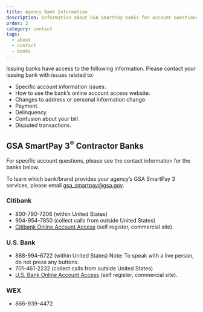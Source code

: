 ```yaml
---
title: Agency Bank Information
description: Information about GSA SmartPay banks for account questions and issues 
order: 3
category: contact
tags:
  - about
  - contact
  - banks
---
```


Issuing banks have access to the following information. Please contact your issuing bank with issues related to:
- Specific account information issues.
- How to use the bank’s online account access website.
- Changes to address or personal information change.
- Payment.
- Delinquency.
- Confusion about your bill.
- Disputed transactions.


## GSA SmartPay 3<sup>®</sup> Contractor Banks
For specific account questions, please see the contact information for the banks below.

To learn which bank/brand provides your agency’s GSA SmartPay 3 services, please email gsa_smartpay@gsa.gov.


### Citibank
- 800-790-7206 (within United States)
- 904-954-7850 (collect calls from outside United States)
- [Citibank Online Account Access](https://home.cards.citidirect.com/CommercialCard/Cards.html) (self register, commercial site).

### U.S. Bank
- 888-994-6722 (within United States) Note: To speak with a live person, do not press any buttons.
- 701-461-2232 (collect calls from outside United States)
- [U.S. Bank Online Account Access](https://access.usbank.com/cpsApp1/index.jsp) (self register, commercial site).

### WEX
- 866-939-4472


